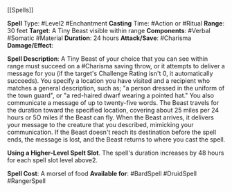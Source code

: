 [[Spells]] 

**Spell** Type: #Level2 #Enchantment 
**Casting** Time: #Action or #Ritual
**Range**: 30 feet
**Target**: A Tiny Beast visible within range
**Components**: #Verbal #Somatic #Material 
**Duration**: 24 hours
**Attack/Save**: #Charisma
**Damage/Effect**:

**Spell Description**: 
	A Tiny Beast of your choice that you can see within range must succeed on a #Charisma saving throw, or it attempts to deliver a message for you (if the target's Challenge Rating isn't 0, it automatically succeeds). You specify a location you have visited and a recipient who matches a general description, such as;
		"a person dressed in the uniform of the town guard", or
		 "a red-haired dwarf wearing a pointed hat." 
	You also communicate a message of up to twenty-five words. The Beast travels for the duration toward the specified location, covering about 25 miles per 24 hours or 5O miles if the Beast can fly. When the Beast arrives, it delivers your message to the creature that you described, mimicking your communication. If the Beast doesn't reach its destination before the spell ends, the message is lost, and the Beast returns to where you cast the spell.

**Using a Higher-Level Spelt Slot**. The spell's duration increases by 48 hours for each spell slot level above2.

**Spell Cost**: A morsel of food
**Available for**: #BardSpell #DruidSpell #RangerSpell 
